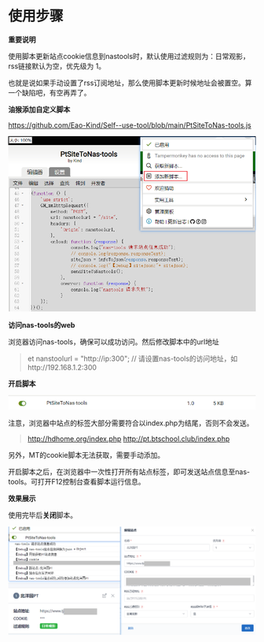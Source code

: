 # 使用步骤

**重要说明**

​	使用脚本更新站点cookie信息到nastools时，默认使用过滤规则为：日常观影，rss链接默认为空，优先级为 1。

​	也就是说如果手动设置了rss订阅地址，那么使用脚本更新时候地址会被置空。算一个缺陷吧，有空再弄了。

**油猴添加自定义脚本**

https://github.com/Eao-Kind/Self--use-tool/blob/main/PtSiteToNas-tools.js

![image-20220831111228976](README.assets/image-20220831111228976.png)

**访问nas-tools的web**

浏览器访问nas-tools，确保可以成功访问。然后修改脚本中的url地址

> et nanstoolurl = "http://ip:300"; // 请设置nas-tools的访问地址，如http://192.168.1.2:300



**开启脚本**

![image-20220831111322533](README.assets/image-20220831111322533.png)

注意，浏览器中站点的标签大部分需要符合以index.php为结尾，否则不会发送。

>  http://hdhome.org/index.php
>  http://pt.btschool.club/index.php

另外，MT的cookie脚本无法获取，需要手动添加。

开启脚本之后，在浏览器中一次性打开所有站点标签，即可发送站点信息至nas-tools。可打开F12控制台查看脚本运行信息。



**效果展示**

使用完毕后**关闭**脚本。

![image-20220831112211899](README.assets/image-20220831112211899.png)
